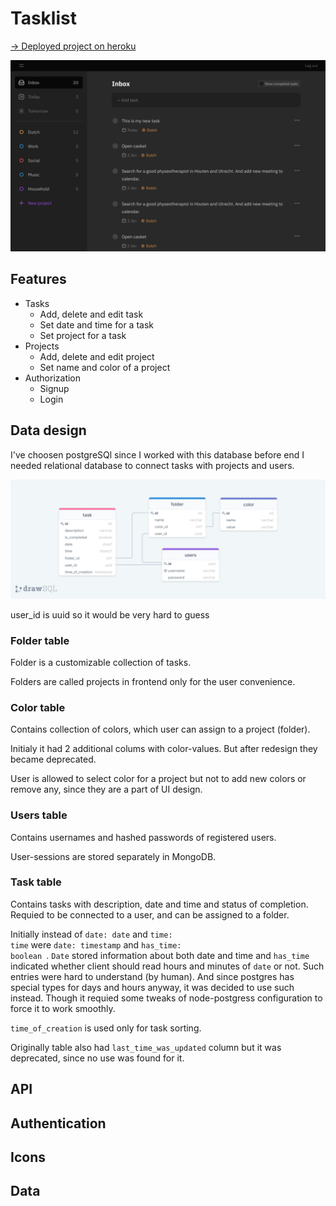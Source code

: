 # Tasklist
[→ Deployed project on heroku](srgprp-tasklist.herokuapp.com/)

![index-screen](./readme-media/Index-screen.png)

## Features

- Tasks
    - Add, delete and edit task
    - Set date and time for a task
    - Set project for a task
- Projects
    - Add, delete and edit project
    - Set name and color of a project
- Authorization
    - Signup
    - Login

## Data design
I've choosen postgreSQl since I worked with this database before end I needed relational database to connect tasks with projects and users.

![DB diagram](./readme-media/DBdiagram.png)

user_id is uuid so it would be very hard to guess

### Folder table

Folder is a customizable collection of tasks. 

Folders are called projects in frontend only for the user convenience.

### Color table

Contains collection of colors, which user can assign to a project (folder).

Initialy it had 2 additional colums with color-values. But after redesign they became deprecated.

User is allowed to select color for a project but not to add new colors or remove any, since they are a part of UI design. 

### Users table

Contains usernames and hashed passwords of registered users.

User-sessions are stored separately in MongoDB.

### Task table

Contains tasks with description, date and time and status of completion. Requied to be connected to a user, and can be assigned to a folder.

Initially instead of <code>date: date</code> and <code>time: time</code> were <code>date: timestamp</code> and <code>has_time: boolean </code>. <code>Date</code> stored information about both date and time and <code>has_time</code> indicated whether client should read hours and minutes of <code>date</code> or not. Such entries were hard to understand (by human). And since postgres has special types for days and hours anyway, it was decided to use such instead. Though it requied some tweaks of node-postgress configuration to force it to work smoothly.

<code>time_of_creation</code> is used only for task sorting.

Originally table also had <code>last_time_was_updated</code> column but it was deprecated, since no use was found for it.

## API
## Authentication

## Icons

## Data